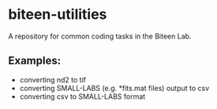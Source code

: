 # biteen-utilities
A repository for common coding tasks in the Biteen Lab.  
## Examples:
* converting nd2 to tif
* converting SMALL-LABS (e.g. *fits.mat files) output to csv
* converting csv to SMALL-LABS format
